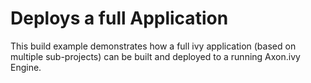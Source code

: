 # Deploys a full Application
This build example demonstrates how a full ivy application (based on multiple sub-projects) can be built and deployed to a running Axon.ivy Engine.

